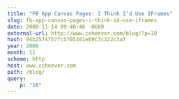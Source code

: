 ```yaml
---
title: "FB App Canvas Pages: I Think I’d Use IFrames"
slug: fb-app-canvas-pages-i-think-id-use-iframes
date: 2008-11-14 09:40:46 -0600
external-url: http://www.ccheever.com/blog/?p=10
hash: 94b2574757fc5705161eb9c3c322c3af
year: 2008
month: 11
scheme: http
host: www.ccheever.com
path: /blog/
query:
    p: "10"
---
```



